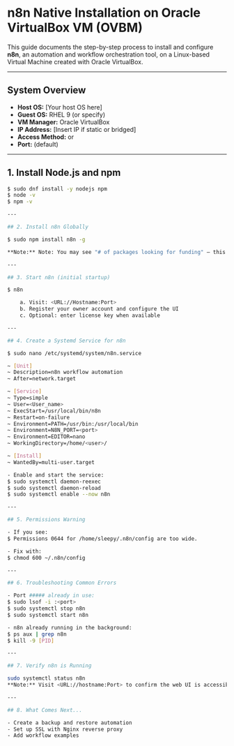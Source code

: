 # n8n Native Installation on Oracle VirtualBox VM (OVBM)

This guide documents the step-by-step process to install and configure **n8n**, an automation and workflow orchestration tool, on a Linux-based Virtual Machine created with Oracle VirtualBox.

---

## System Overview

- **Host OS:** [Your host OS here]
- **Guest OS:** RHEL 9 (or specify)
- **VM Manager:** Oracle VirtualBox
- **IP Address:** [Insert IP if static or bridged]
- **Access Method:** <hostname> or <ssh>
- **Port:** <port> (default)

---

## 1. Install Node.js and npm

```bash
$ sudo dnf install -y nodejs npm
$ node -v
$ npm -v

---

## 2. Install n8n Globally

$ sudo npm install n8n -g

**Note:** Note: You may see "# of packages looking for funding" — this is expected for open source packages managed via npm.

---

## 3. Start n8n (initial startup)

$ n8n

	a. Visit: <URL://Hostname:Port>
	b. Register your owner account and configure the UI
	c. Optional: enter license key when available

---

## 4. Create a Systemd Service for n8n

$ sudo nano /etc/systemd/system/n8n.service

~ [Unit]
~ Description=n8n workflow automation
~ After=network.target

~ [Service]
~ Type=simple
~ User=<User_name>
~ ExecStart=/usr/local/bin/n8n
~ Restart=on-failure
~ Environment=PATH=/usr/bin:/usr/local/bin
~ Environment=N8N_PORT=<port>
~ Environment=EDITOR=nano
~ WorkingDirectory=/home/<user>/

~ [Install]
~ WantedBy=multi-user.target

- Enable and start the service:
$ sudo systemctl daemon-reexec
$ sudo systemctl daemon-reload
$ sudo systemctl enable --now n8n

---

## 5. Permissions Warning

- If you see:
$ Permissions 0644 for /home/sleepy/.n8n/config are too wide.

- Fix with:
$ chmod 600 ~/.n8n/config

---

## 6. Troubleshooting Common Errors

- Port ##### already in use:
$ sudo lsof -i :<port>
$ sudo systemctl stop n8n
$ sudo systemctl start n8n

- n8n already running in the background:
$ ps aux | grep n8n
$ kill -9 [PID]

---

## 7. Verify n8n is Running

sudo systemctl status n8n
**Note:** Visit <URL://hostname:Port> to confirm the web UI is accessible

---

## 8. What Comes Next...

- Create a backup and restore automation
- Set up SSL with Nginx reverse proxy
- Add workflow examples
